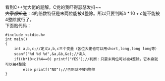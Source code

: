 看到C++党大佬的题解，C党的我吓得瑟瑟发抖~~  
~~大家都知道~~：4的倍数特征是末两位能被4整除。所以只要判断$b*10+c$能不能被4整除就行了。  
下面贴代码：
```
#include <stdio.h>
int main()
{
	int a,b,c;//定义a,b,c三个变量（各位大佬也可以用short,long,long long等）
	scanf("%d %d %d",&a,&b,&c);//读入
	if((b*10+c)%4==0) printf("YES");//判断：只要末两位可以被4整除，它本身就可以被4整除
		else printf("NO");//否则就不被4整除
}
```